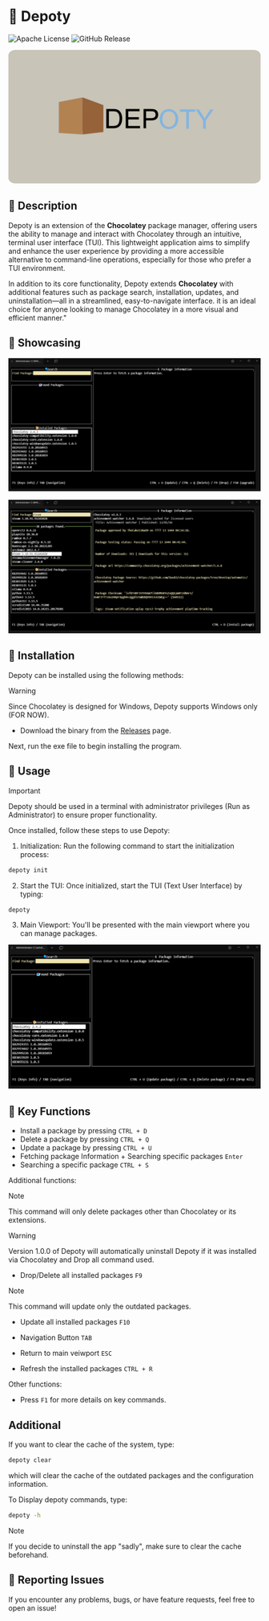 # 🚀 Depoty

![Apache License](https://img.shields.io/badge/license-Apache%202.0-blue)
![GitHub Release](https://img.shields.io/github/v/release/hish22/depoty)

<p align="center">
<img src="assets/logo/depotyLogo_V1_withbg.png" alt="logo">
</p>

## 📖 Description

Depoty is an extension of the **Chocolatey** package manager, offering users the ability to manage and interact with Chocolatey through an intuitive, terminal user interface (TUI). This lightweight application aims to simplify and enhance the user experience by providing a more accessible alternative to command-line operations, especially for those who prefer a TUI environment.

In addition to its core functionality, Depoty extends **Chocolatey** with additional features such as package search, installation, updates, and uninstallation—all in a streamlined, easy-to-navigate interface. it is an ideal choice for anyone looking to manage Chocolatey in a more visual and efficient manner."

## 📸 Showcasing

<p align="center">
<img src="assets/Images/installed_packages.png" alt="logo">
</p>

<p align="center">
<img src="assets/Images/search_packages.png" alt="logo">
</p>

## 🔧 Installation

Depoty can be installed using the following methods:

> [!WARNING]
> Since Chocolatey is designed for Windows, Depoty supports Windows only (FOR NOW).

- Download the binary from the <a href="https://github.com/hish22/depoty/releases">Releases</a> page.

Next, run the exe file to begin installing the program.

## 📝 Usage

> [!IMPORTANT]
> Depoty should be used in a terminal with administrator privileges (Run as Administrator) to ensure proper functionality.

Once installed, follow these steps to use Depoty:

1. Initialization: Run the following command to start the initialization process:

```bash
depoty init
```

2. Start the TUI: Once initialized, start the TUI (Text User Interface) by typing:

```bash
depoty
```

3. Main Viewport: You'll be presented with the main viewport where you can manage packages.

<p align="center">
<img src="assets/Images/depoty_showcase.png" alt="logo">
</p>

## 📌 Key Functions

- Install a package by pressing `CTRL + D`
- Delete a package by pressing `CTRL + Q`
- Update a package by pressing `CTRL + U`
- Fetching package Information + Searching specific packages `Enter`
- Searching a specific package `CTRL + S`

Additional functions:

> [!NOTE]
> This command will only delete packages other than Chocolatey or its extensions.

> [!WARNING]
> Version 1.0.0 of Depoty will automatically uninstall Depoty if it was installed via Chocolatey and Drop all command used.

- Drop/Delete all installed packages `F9`

> [!NOTE]
> This command will update only the outdated packages.

- Update all installed packages `F10`

- Navigation Button `TAB`
- Return to main veiwport `ESC`
- Refresh the installed packages `CTRL + R`

Other functions:

- Press `F1` for more details on key commands.

## Additional

If you want to clear the cache of the system, type:

```bash
depoty clear
```

which will clear the cache of the outdated packages and the configuration information.

To Display depoty commands, type:

```bash
depoty -h
```

> [!NOTE]
> If you decide to uninstall the app "sadly", make sure to clear the cache beforehand.

<!-- ## Contributing

Feel free to fork and submit pull requests. Please refer to the contribution guidelines. -->

## 📢 Reporting Issues

If you encounter any problems, bugs, or have feature requests, feel free to open an issue!
